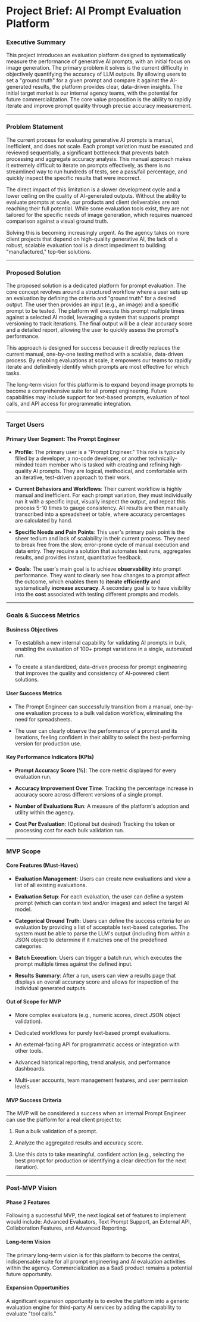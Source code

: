 # Project Brief: AI Prompt Evaluation Platform

### Executive Summary

This project introduces an evaluation platform designed to systematically measure the performance of generative AI prompts, with an initial focus on image generation. The primary problem it solves is the current difficulty in objectively quantifying the accuracy of LLM outputs. By allowing users to set a "ground truth" for a given prompt and compare it against the AI-generated results, the platform provides clear, data-driven insights. The initial target market is our internal agency teams, with the potential for future commercialization. The core value proposition is the ability to rapidly iterate and improve prompt quality through precise accuracy measurement.

---

### Problem Statement

The current process for evaluating generative AI prompts is manual, inefficient, and does not scale. Each prompt variation must be executed and reviewed sequentially, a significant bottleneck that prevents batch processing and aggregate accuracy analysis. This manual approach makes it extremely difficult to iterate on prompts effectively, as there is no streamlined way to run hundreds of tests, see a pass/fail percentage, and quickly inspect the specific results that were incorrect.

The direct impact of this limitation is a slower development cycle and a lower ceiling on the quality of AI-generated outputs. Without the ability to evaluate prompts at scale, our products and client deliverables are not reaching their full potential. While some evaluation tools exist, they are not tailored for the specific needs of image generation, which requires nuanced comparison against a visual ground truth.

Solving this is becoming increasingly urgent. As the agency takes on more client projects that depend on high-quality generative AI, the lack of a robust, scalable evaluation tool is a direct impediment to building "manufactured," top-tier solutions.

---

### Proposed Solution

The proposed solution is a dedicated platform for prompt evaluation. The core concept revolves around a structured workflow where a user sets up an evaluation by defining the criteria and "ground truth" for a desired output. The user then provides an input (e.g., an image) and a specific prompt to be tested. The platform will execute this prompt multiple times against a selected AI model, leveraging a system that supports prompt versioning to track iterations. The final output will be a clear accuracy score and a detailed report, allowing the user to quickly assess the prompt's performance.

This approach is designed for success because it directly replaces the current manual, one-by-one testing method with a scalable, data-driven process. By enabling evaluations at scale, it empowers our teams to rapidly iterate and definitively identify which prompts are most effective for which tasks.

The long-term vision for this platform is to expand beyond image prompts to become a comprehensive suite for all prompt engineering. Future capabilities may include support for text-based prompts, evaluation of tool calls, and API access for programmatic integration.

---

### Target Users

#### Primary User Segment: The Prompt Engineer

- **Profile**: The primary user is a "Prompt Engineer." This role is typically filled by a developer, a no-code developer, or another technically-minded team member who is tasked with creating and refining high-quality AI prompts. They are logical, methodical, and comfortable with an iterative, test-driven approach to their work.
    
- **Current Behaviors and Workflows**: Their current workflow is highly manual and inefficient. For each prompt variation, they must individually run it with a specific input, visually inspect the output, and repeat this process 5-10 times to gauge consistency. All results are then manually transcribed into a spreadsheet or table, where accuracy percentages are calculated by hand.
    
- **Specific Needs and Pain Points**: This user's primary pain point is the sheer tedium and lack of scalability in their current process. They need to break free from the slow, error-prone cycle of manual execution and data entry. They require a solution that automates test runs, aggregates results, and provides instant, quantitative feedback.
    
- **Goals**: The user's main goal is to achieve **observability** into prompt performance. They want to clearly see how changes to a prompt affect the outcome, which enables them to **iterate efficiently** and systematically **increase accuracy**. A secondary goal is to have visibility into the **cost** associated with testing different prompts and models.
    

---

### Goals & Success Metrics

#### Business Objectives

- To establish a new internal capability for validating AI prompts in bulk, enabling the evaluation of 100+ prompt variations in a single, automated run.
    
- To create a standardized, data-driven process for prompt engineering that improves the quality and consistency of AI-powered client solutions.
    

#### User Success Metrics

- The Prompt Engineer can successfully transition from a manual, one-by-one evaluation process to a bulk validation workflow, eliminating the need for spreadsheets.
    
- The user can clearly observe the performance of a prompt and its iterations, feeling confident in their ability to select the best-performing version for production use.
    

#### Key Performance Indicators (KPIs)

- **Prompt Accuracy Score (%)**: The core metric displayed for every evaluation run.
    
- **Accuracy Improvement Over Time**: Tracking the percentage increase in accuracy score across different versions of a single prompt.
    
- **Number of Evaluations Run**: A measure of the platform's adoption and utility within the agency.
    
- **Cost Per Evaluation**: (Optional but desired) Tracking the token or processing cost for each bulk validation run.
    

---

### MVP Scope

#### Core Features (Must-Haves)

- **Evaluation Management**: Users can create new evaluations and view a list of all existing evaluations.
    
- **Evaluation Setup**: For each evaluation, the user can define a system prompt (which can contain text and/or images) and select the target AI model.
    
- **Categorical Ground Truth**: Users can define the success criteria for an evaluation by providing a list of acceptable text-based categories. The system must be able to parse the LLM's output (including from within a JSON object) to determine if it matches one of the predefined categories.
    
- **Batch Execution**: Users can trigger a batch run, which executes the prompt multiple times against the defined input.
    
- **Results Summary**: After a run, users can view a results page that displays an overall accuracy score and allows for inspection of the individual generated outputs.
    

#### Out of Scope for MVP

- More complex evaluators (e.g., numeric scores, direct JSON object validation).
    
- Dedicated workflows for purely text-based prompt evaluations.
    
- An external-facing API for programmatic access or integration with other tools.
    
- Advanced historical reporting, trend analysis, and performance dashboards.
    
- Multi-user accounts, team management features, and user permission levels.
    

#### MVP Success Criteria

The MVP will be considered a success when an internal Prompt Engineer can use the platform for a real client project to:

1. Run a bulk validation of a prompt.
    
2. Analyze the aggregated results and accuracy score.
    
3. Use this data to take meaningful, confident action (e.g., selecting the best prompt for production or identifying a clear direction for the next iteration).
    

---

### Post-MVP Vision

#### Phase 2 Features

Following a successful MVP, the next logical set of features to implement would include: Advanced Evaluators, Text Prompt Support, an External API, Collaboration Features, and Advanced Reporting.

#### Long-term Vision

The primary long-term vision is for this platform to become the central, indispensable suite for all prompt engineering and AI evaluation activities within the agency. Commercialization as a SaaS product remains a potential future opportunity.

#### Expansion Opportunities

A significant expansion opportunity is to evolve the platform into a generic evaluation engine for third-party AI services by adding the capability to evaluate "tool calls."